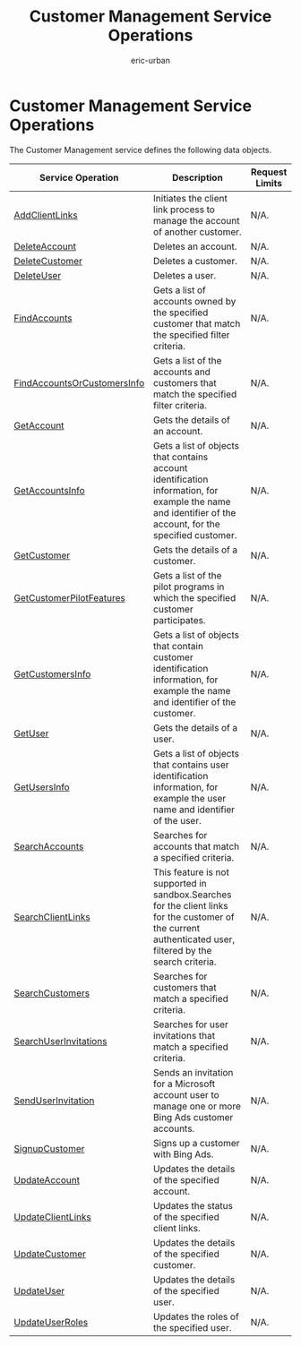 ﻿---
title: Customer Management Service Operations
ms.service: bing-ads-customer-management-service
ms.topic: article
author: eric-urban
ms.author: eur
description: Service operations reference for the CustomerManagement service.
---
# Customer Management Service Operations
The Customer Management service defines the following data objects.

|Service Operation|Description|Request Limits|
|---|---|---|
|[AddClientLinks](addclientlinks.md)|Initiates the client link process to manage the account of another customer.|N/A.|
|[DeleteAccount](deleteaccount.md)|Deletes an account.|N/A.|
|[DeleteCustomer](deletecustomer.md)|Deletes a customer.|N/A.|
|[DeleteUser](deleteuser.md)|Deletes a user.|N/A.|
|[FindAccounts](findaccounts.md)|Gets a list of accounts owned by the specified customer that match the specified filter criteria.|N/A.|
|[FindAccountsOrCustomersInfo](findaccountsorcustomersinfo.md)|Gets a list of the accounts and customers that match the specified filter criteria.|N/A.|
|[GetAccount](getaccount.md)|Gets the details of an account.|N/A.|
|[GetAccountsInfo](getaccountsinfo.md)|Gets a list of objects that contains account identification information, for example the name and identifier of the account, for the specified customer.|N/A.|
|[GetCustomer](getcustomer.md)|Gets the details of a customer.|N/A.|
|[GetCustomerPilotFeatures](getcustomerpilotfeatures.md)|Gets a list of the pilot programs in which the specified customer participates.|N/A.|
|[GetCustomersInfo](getcustomersinfo.md)|Gets a list of objects that contain customer identification information, for example the name and identifier of the customer.|N/A.|
|[GetUser](getuser.md)|Gets the details of a user.|N/A.|
|[GetUsersInfo](getusersinfo.md)|Gets a list of objects that contains user identification information, for example the user name and identifier of the user.|N/A.|
|[SearchAccounts](searchaccounts.md)|Searches for accounts that match a specified criteria.|N/A.|
|[SearchClientLinks](searchclientlinks.md)|This feature is not supported in sandbox.Searches for the client links for the customer of the current authenticated user, filtered by the search criteria.|N/A.|
|[SearchCustomers](searchcustomers.md)|Searches for customers that match a specified criteria.|N/A.|
|[SearchUserInvitations](searchuserinvitations.md)|Searches for user invitations that match a specified criteria.|N/A.|
|[SendUserInvitation](senduserinvitation.md)|Sends an invitation for  a Microsoft account user to manage one or more Bing Ads customer accounts.|N/A.|
|[SignupCustomer](signupcustomer.md)|Signs up a customer with Bing Ads.|N/A.|
|[UpdateAccount](updateaccount.md)|Updates the details of the specified account.|N/A.|
|[UpdateClientLinks](updateclientlinks.md)|Updates the status of the specified client links.|N/A.|
|[UpdateCustomer](updatecustomer.md)|Updates the details of the specified customer.|N/A.|
|[UpdateUser](updateuser.md)|Updates the details of the specified user.|N/A.|
|[UpdateUserRoles](updateuserroles.md)|Updates the roles of the specified user.|N/A.|
